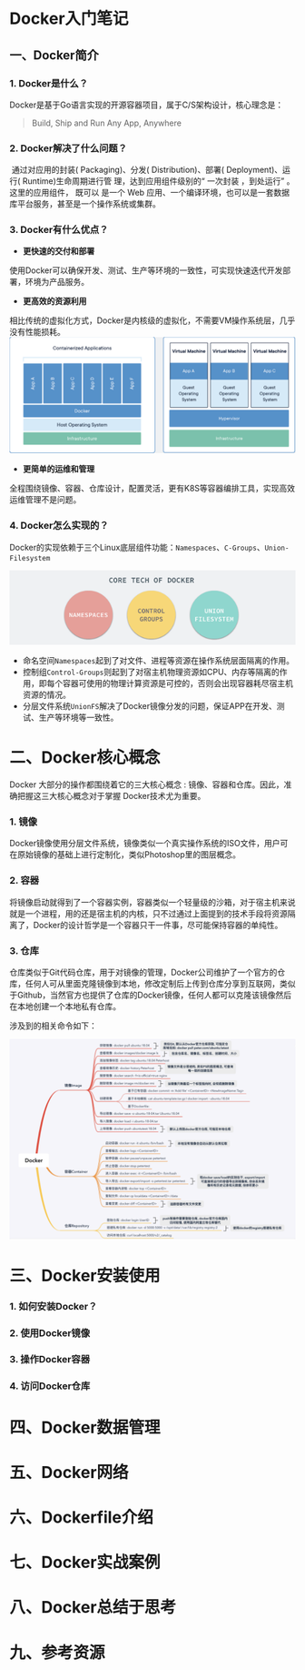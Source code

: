 # Docker入门笔记

## 一、Docker简介

### 1. Docker是什么？

​	Docker是基于Go语言实现的开源容器项目，属于C/S架构设计，核心理念是：

> Build, Ship and Run Any App, Anywhere

### 2. Docker解决了什么问题？

​	通过对应用的封装( Packaging)、分发( Distribution)、部署( Deployment)、运行( Runtime)生命周期进行管
理，达到应用组件级别的“ 一次封装 ，到处运行” 。 这里的应用组件， 既可以 是一个 Web 应用、一个编译环境，也可以是一套数据库平台服务，甚至是一个操作系统或集群。

### 3. Docker有什么优点？

- **更快速的交付和部署**

使用Docker可以确保开发、测试、生产等环境的一致性，可实现快速迭代开发部署，环境为产品服务。

- **更高效的资源利用**

相比传统的虚拟化方式，Docker是内核级的虚拟化，不需要VM操作系统层，几乎没有性能损耗。![image-20190718003014901](./img/image-20190718003014901.png)

- **更简单的运维和管理**

全程围绕镜像、容器、仓库设计，配置灵活，更有K8S等容器编排工具，实现高效运维管理不是问题。

### 4. Docker怎么实现的？

Docker的实现依赖于三个Linux底层组件功能：`Namespaces`、`C-Groups`、`Union-Filesystem`

![image-20190717232945020](./img/image-20190717232945020.png)

- 命名空间`Namespaces`起到了对文件、进程等资源在操作系统层面隔离的作用。
- 控制组`Control-Groups`则起到了对宿主机物理资源如CPU、内存等隔离的作用，即每个容器可使用的物理计算资源是可控的，否则会出现容器耗尽宿主机资源的情况。
- 分层文件系统`UnionFS`解决了Docker镜像分发的问题，保证APP在开发、测试、生产等环境等一致性。

# 二、Docker核心概念

Docker 大部分的操作都围绕着它的三大核心概念 : 镜像、容器和仓库。因此，准确把握这三大核心概念对于掌握 Docker技术尤为重要。

### 1. 镜像

Docker镜像使用分层文件系统，镜像类似一个真实操作系统的ISO文件，用户可在原始镜像的基础上进行定制化，类似Photoshop里的图层概念。

### 2. 容器

将镜像启动就得到了一个容器实例，容器类似一个轻量级的沙箱，对于宿主机来说就是一个进程，用的还是宿主机的内核，只不过通过上面提到的技术手段将资源隔离了，Docker的设计哲学是一个容器只干一件事，尽可能保持容器的单纯性。

### 3. 仓库

仓库类似于Git代码仓库，用于对镜像的管理，Docker公司维护了一个官方的仓库，任何人可从里面克隆镜像到本地，修改定制后上传到仓库分享到互联网，类似于Github，当然官方也提供了仓库的Docker镜像，任何人都可以克隆该镜像然后在本地创建一个本地私有仓库。

涉及到的相关命令如下：

![Docker常用命令](./img/image-20190717231216301.png)

# 三、Docker安装使用

### 1. 如何安装Docker？



### 2. 使用Docker镜像



### 3. 操作Docker容器



### 4. 访问Docker仓库





# 

# 四、Docker数据管理



# 五、Docker网络



# 六、Dockerfile介绍



# 七、Docker实战案例



# 八、Docker总结于思考



# 九、参考资源



